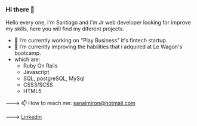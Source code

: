 ### Hi there 👋
 
Hello every one, i'm Santiago and i'm Jr web developer looking for improve my skills, here you will find my diferent projects.

- 🔭 I’m currently working on "Play Business" it's fintech startup.
- 🌱 I’m currently improving the habilities that i adquired at Le Wagon's bootcamp.
- which are:
  * Ruby On Rails
  * Javascript
  * SQL, postgreSQL, MySql
  * CSS3/SCSS
  * HTML5
  
---> 📫 How to reach me: sanalmiron@hotmail.com

---> [Linkedin](https://www.linkedin.com/in/santiago-almiron/)
